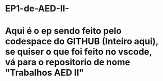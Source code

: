 # EP1-de-AED-II-

# Aqui é o ep sendo feito pelo codespace do GITHUB (Inteiro aqui), se quiser o que foi feito no vscode, vá para o repositorio de nome "Trabalhos AED II"